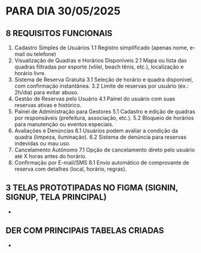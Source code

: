 # PARA DIA 30/05/2025

## 8 REQUISITOS FUNCIONAIS
1. Cadastro Simples de Usuários
  1.1 Registro simplificado (apenas nome, e-mail ou telefone)
2. Visualização de Quadras e Horários Disponíveis
  2.1 Mapa ou lista das quadras filtradas por esporte (vôlei, beach tênis, etc.), localização e horário livre.
3. Sistema de Reserva Gratuita
  3.1 Seleção de horário e quadra disponível, com confirmação instantânea.
  3.2 Limite de reservas por usuário (ex.: 2h/dia) para evitar abuso.
4. Gestão de Reservas pelo Usuário
  4.1 Painel do usuário com suas reservas ativas e histórico.
5. Painel de Administração para Gestores
  5.1 Cadastro e edição de quadras por responsáveis (prefeitura, associação, etc.).
  5.2 Bloqueio de horários para manutenção ou eventos especiais.
6. Avaliações e Denúncias
  6.1 Usuários podem avaliar a condição da quadra (limpeza, iluminação).
  6.2 Sistema de denúncia para reservas indevidas ou mau uso.
7. Cancelamento Autônomo
  7.1 Opção de cancelamento direto pelo usuário até X horas antes do horário.
8. Confirmação por E-mail/SMS
  8.1 Envio automático de comprovante de reserva com detalhes (local, horário, regras).

## 3 TELAS PROTOTIPADAS NO FIGMA (SIGNIN, SIGNUP, TELA PRINCIPAL)
- 
## DER COM PRINCIPAIS TABELAS CRIADAS
-
